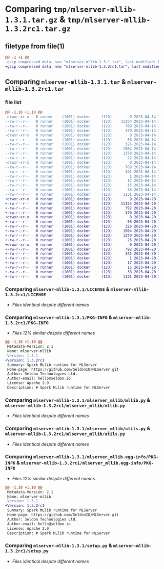 # Comparing `tmp/mlserver-mllib-1.3.1.tar.gz` & `tmp/mlserver-mllib-1.3.2rc1.tar.gz`

## filetype from file(1)

```diff
@@ -1 +1 @@
-gzip compressed data, was "mlserver-mllib-1.3.1.tar", last modified: Fri Apr 14 18:06:25 2023, max compression
+gzip compressed data, was "mlserver-mllib-1.3.2rc1.tar", last modified: Thu Apr 20 16:09:01 2023, max compression
```

## Comparing `mlserver-mllib-1.3.1.tar` & `mlserver-mllib-1.3.2rc1.tar`

### file list

```diff
@@ -1,18 +1,18 @@
-drwxr-xr-x   0 runner    (1001) docker     (123)        0 2023-04-14 18:06:25.270398 mlserver-mllib-1.3.1/
--rw-r--r--   0 runner    (1001) docker     (123)    11354 2023-04-14 18:05:54.000000 mlserver-mllib-1.3.1/LICENSE
--rw-r--r--   0 runner    (1001) docker     (123)      789 2023-04-14 18:06:25.270398 mlserver-mllib-1.3.1/PKG-INFO
--rw-r--r--   0 runner    (1001) docker     (123)      370 2023-04-14 18:05:54.000000 mlserver-mllib-1.3.1/README.md
-drwxr-xr-x   0 runner    (1001) docker     (123)        0 2023-04-14 18:06:25.270398 mlserver-mllib-1.3.1/mlserver_mllib/
--rw-r--r--   0 runner    (1001) docker     (123)       56 2023-04-14 18:05:54.000000 mlserver-mllib-1.3.1/mlserver_mllib/__init__.py
--rw-r--r--   0 runner    (1001) docker     (123)      326 2023-04-14 18:05:54.000000 mlserver-mllib-1.3.1/mlserver_mllib/errors.py
--rw-r--r--   0 runner    (1001) docker     (123)     1564 2023-04-14 18:05:54.000000 mlserver-mllib-1.3.1/mlserver_mllib/mllib.py
--rw-r--r--   0 runner    (1001) docker     (123)     1370 2023-04-14 18:05:54.000000 mlserver-mllib-1.3.1/mlserver_mllib/utils.py
--rw-r--r--   0 runner    (1001) docker     (123)       22 2023-04-14 18:05:54.000000 mlserver-mllib-1.3.1/mlserver_mllib/version.py
-drwxr-xr-x   0 runner    (1001) docker     (123)        0 2023-04-14 18:06:25.270398 mlserver-mllib-1.3.1/mlserver_mllib.egg-info/
--rw-r--r--   0 runner    (1001) docker     (123)      789 2023-04-14 18:06:25.000000 mlserver-mllib-1.3.1/mlserver_mllib.egg-info/PKG-INFO
--rw-r--r--   0 runner    (1001) docker     (123)      341 2023-04-14 18:06:25.000000 mlserver-mllib-1.3.1/mlserver_mllib.egg-info/SOURCES.txt
--rw-r--r--   0 runner    (1001) docker     (123)        1 2023-04-14 18:06:25.000000 mlserver-mllib-1.3.1/mlserver_mllib.egg-info/dependency_links.txt
--rw-r--r--   0 runner    (1001) docker     (123)       17 2023-04-14 18:06:25.000000 mlserver-mllib-1.3.1/mlserver_mllib.egg-info/requires.txt
--rw-r--r--   0 runner    (1001) docker     (123)       15 2023-04-14 18:06:25.000000 mlserver-mllib-1.3.1/mlserver_mllib.egg-info/top_level.txt
--rw-r--r--   0 runner    (1001) docker     (123)       38 2023-04-14 18:06:25.270398 mlserver-mllib-1.3.1/setup.cfg
--rw-r--r--   0 runner    (1001) docker     (123)     1131 2023-04-14 18:05:54.000000 mlserver-mllib-1.3.1/setup.py
+drwxr-xr-x   0 runner    (1001) docker     (123)        0 2023-04-20 16:09:01.105309 mlserver-mllib-1.3.2rc1/
+-rw-r--r--   0 runner    (1001) docker     (123)    11354 2023-04-20 16:08:21.000000 mlserver-mllib-1.3.2rc1/LICENSE
+-rw-r--r--   0 runner    (1001) docker     (123)      792 2023-04-20 16:09:01.105309 mlserver-mllib-1.3.2rc1/PKG-INFO
+-rw-r--r--   0 runner    (1001) docker     (123)      370 2023-04-20 16:08:21.000000 mlserver-mllib-1.3.2rc1/README.md
+drwxr-xr-x   0 runner    (1001) docker     (123)        0 2023-04-20 16:09:01.101309 mlserver-mllib-1.3.2rc1/mlserver_mllib/
+-rw-r--r--   0 runner    (1001) docker     (123)       56 2023-04-20 16:08:21.000000 mlserver-mllib-1.3.2rc1/mlserver_mllib/__init__.py
+-rw-r--r--   0 runner    (1001) docker     (123)      326 2023-04-20 16:08:21.000000 mlserver-mllib-1.3.2rc1/mlserver_mllib/errors.py
+-rw-r--r--   0 runner    (1001) docker     (123)     1564 2023-04-20 16:08:21.000000 mlserver-mllib-1.3.2rc1/mlserver_mllib/mllib.py
+-rw-r--r--   0 runner    (1001) docker     (123)     1370 2023-04-20 16:08:21.000000 mlserver-mllib-1.3.2rc1/mlserver_mllib/utils.py
+-rw-r--r--   0 runner    (1001) docker     (123)       26 2023-04-20 16:08:21.000000 mlserver-mllib-1.3.2rc1/mlserver_mllib/version.py
+drwxr-xr-x   0 runner    (1001) docker     (123)        0 2023-04-20 16:09:01.105309 mlserver-mllib-1.3.2rc1/mlserver_mllib.egg-info/
+-rw-r--r--   0 runner    (1001) docker     (123)      792 2023-04-20 16:09:00.000000 mlserver-mllib-1.3.2rc1/mlserver_mllib.egg-info/PKG-INFO
+-rw-r--r--   0 runner    (1001) docker     (123)      341 2023-04-20 16:09:01.000000 mlserver-mllib-1.3.2rc1/mlserver_mllib.egg-info/SOURCES.txt
+-rw-r--r--   0 runner    (1001) docker     (123)        1 2023-04-20 16:09:00.000000 mlserver-mllib-1.3.2rc1/mlserver_mllib.egg-info/dependency_links.txt
+-rw-r--r--   0 runner    (1001) docker     (123)       17 2023-04-20 16:09:00.000000 mlserver-mllib-1.3.2rc1/mlserver_mllib.egg-info/requires.txt
+-rw-r--r--   0 runner    (1001) docker     (123)       15 2023-04-20 16:09:00.000000 mlserver-mllib-1.3.2rc1/mlserver_mllib.egg-info/top_level.txt
+-rw-r--r--   0 runner    (1001) docker     (123)       38 2023-04-20 16:09:01.105309 mlserver-mllib-1.3.2rc1/setup.cfg
+-rw-r--r--   0 runner    (1001) docker     (123)     1131 2023-04-20 16:08:21.000000 mlserver-mllib-1.3.2rc1/setup.py
```

### Comparing `mlserver-mllib-1.3.1/LICENSE` & `mlserver-mllib-1.3.2rc1/LICENSE`

 * *Files identical despite different names*

### Comparing `mlserver-mllib-1.3.1/PKG-INFO` & `mlserver-mllib-1.3.2rc1/PKG-INFO`

 * *Files 12% similar despite different names*

```diff
@@ -1,10 +1,10 @@
 Metadata-Version: 2.1
 Name: mlserver-mllib
-Version: 1.3.1
+Version: 1.3.2rc1
 Summary: Spark MLlib runtime for MLServer
 Home-page: https://github.com/SeldonIO/MLServer.git
 Author: Seldon Technologies Ltd.
 Author-email: hello@seldon.io
 License: Apache 2.0
 Description: # Spark MLlib runtime for MLServer
```

### Comparing `mlserver-mllib-1.3.1/mlserver_mllib/mllib.py` & `mlserver-mllib-1.3.2rc1/mlserver_mllib/mllib.py`

 * *Files identical despite different names*

### Comparing `mlserver-mllib-1.3.1/mlserver_mllib/utils.py` & `mlserver-mllib-1.3.2rc1/mlserver_mllib/utils.py`

 * *Files identical despite different names*

### Comparing `mlserver-mllib-1.3.1/mlserver_mllib.egg-info/PKG-INFO` & `mlserver-mllib-1.3.2rc1/mlserver_mllib.egg-info/PKG-INFO`

 * *Files 12% similar despite different names*

```diff
@@ -1,10 +1,10 @@
 Metadata-Version: 2.1
 Name: mlserver-mllib
-Version: 1.3.1
+Version: 1.3.2rc1
 Summary: Spark MLlib runtime for MLServer
 Home-page: https://github.com/SeldonIO/MLServer.git
 Author: Seldon Technologies Ltd.
 Author-email: hello@seldon.io
 License: Apache 2.0
 Description: # Spark MLlib runtime for MLServer
```

### Comparing `mlserver-mllib-1.3.1/setup.py` & `mlserver-mllib-1.3.2rc1/setup.py`

 * *Files identical despite different names*

